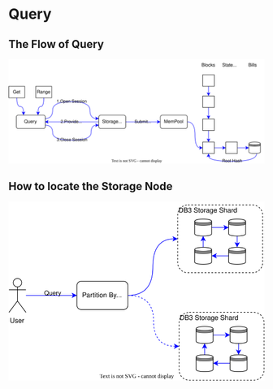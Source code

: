 # Query

## The Flow of Query
![query](./images/db3-query.svg)

## How to locate the Storage Node

![sharding](./images/db3-query-sharding.svg)
